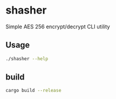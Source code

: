 # shasher
Simple AES 256 encrypt/decrypt CLI utility


## Usage

```bash
./shasher --help
```

## build

```bash
cargo build --release
```
